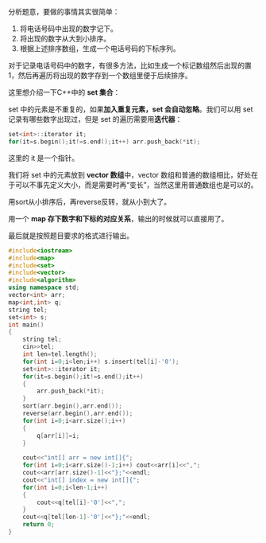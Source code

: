 分析题意，要做的事情其实很简单：

1. 将电话号码中出现的数字记下。
2. 将出现的数字从大到小排序。
3. 根据上述排序数组，生成一个电话号码的下标序列。

对于记录电话号码中的数字，有很多方法，比如生成一个标记数组然后出现的置1，然后再遍历将出现的数字存到一个数组里便于后续排序。

这里想介绍一下C++中的 **set 集合**：

set 中的元素是不重复的，如果**加入重复元素，set 会自动忽略**。我们可以用 set 记录有哪些数字出现过，但是 set 的遍历需要用**迭代器**：

```c++
set<int>::iterator it; 
for(it=s.begin();it!=s.end();it++) arr.push_back(*it);
```

这里的 it 是一个指针。

我们将 set 中的元素放到 **vector 数组**中，vector 数组和普通的数组相比，好处在于可以不事先定义大小，而是需要时再“变长”，当然这里用普通数组也是可以的。

用sort从小排序后，再reverse反转，就从小到大了。

用一个 **map 存下数字和下标的对应关系**，输出的时候就可以直接用了。

最后就是按照题目要求的格式进行输出。

```c++
#include<iostream>
#include<map>
#include<set>
#include<vector>
#include<algorithm>
using namespace std;
vector<int> arr;
map<int,int> q;
string tel;
set<int> s;
int main()
{
	string tel;
	cin>>tel;
	int len=tel.length();
	for(int i=0;i<len;i++) s.insert(tel[i]-'0');
	set<int>::iterator it; 
	for(it=s.begin();it!=s.end();it++)
	{
		arr.push_back(*it);
	}
	sort(arr.begin(),arr.end());
	reverse(arr.begin(),arr.end());
	for(int i=0;i<arr.size();i++)
	{
		q[arr[i]]=i;
	}
	
	cout<<"int[] arr = new int[]{";
	for(int i=0;i<arr.size()-1;i++) cout<<arr[i]<<",";
	cout<<arr[arr.size()-1]<<"};"<<endl;
	cout<<"int[] index = new int[]{";
	for(int i=0;i<len-1;i++)
	{
		cout<<q[tel[i]-'0']<<",";
	}
	cout<<q[tel[len-1]-'0']<<"};"<<endl;
	return 0;
}
```

